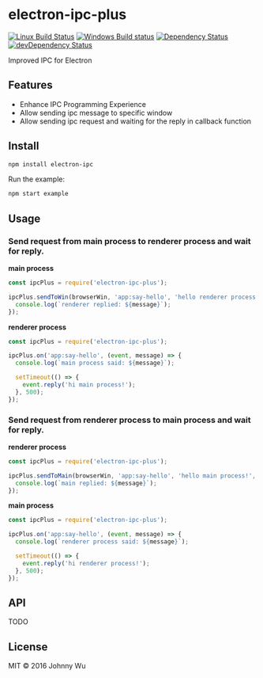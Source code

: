 # electron-ipc-plus

[![Linux Build Status](https://travis-ci.org/electron-utils/electron-ipc-plus.svg?branch=master)](https://travis-ci.org/electron-utils/electron-ipc-plus)
[![Windows Build status](https://ci.appveyor.com/api/projects/status/crnftwhvfxyldw75?svg=true)](https://ci.appveyor.com/project/jwu/electron-ipc-plus)
[![Dependency Status](https://david-dm.org/electron-utils/electron-ipc-plus.svg)](https://david-dm.org/electron-utils/electron-ipc-plus)
[![devDependency Status](https://david-dm.org/electron-utils/electron-ipc-plus/dev-status.svg)](https://david-dm.org/electron-utils/electron-ipc-plus#info=devDependencies)

Improved IPC for Electron

## Features

 - Enhance IPC Programming Experience
 - Allow sending ipc message to specific window
 - Allow sending ipc request and waiting for the reply in callback function

## Install

```bash
npm install electron-ipc
```

Run the example:

```bash
npm start example
```

## Usage

### Send request from main process to renderer process and wait for reply.

**main process**

```javascript
const ipcPlus = require('electron-ipc-plus');

ipcPlus.sendToWin(browserWin, 'app:say-hello', 'hello renderer process!', (err, message) => {
  console.log(`renderer replied: ${message}`);
});
```

**renderer process**

```javascript
const ipcPlus = require('electron-ipc-plus');

ipcPlus.on('app:say-hello', (event, message) => {
  console.log(`main process said: ${message}`);

  setTimeout(() => {
    event.reply('hi main process!');
  }, 500);
});
```

### Send request from renderer process to main process and wait for reply.

**renderer process**

```javascript
const ipcPlus = require('electron-ipc-plus');

ipcPlus.sendToMain(browserWin, 'app:say-hello', 'hello main process!', (err, message) => {
  console.log(`main replied: ${message}`);
});
```

**main process**

```javascript
const ipcPlus = require('electron-ipc-plus');

ipcPlus.on('app:say-hello', (event, message) => {
  console.log(`renderer process said: ${message}`);

  setTimeout(() => {
    event.reply('hi renderer process!');
  }, 500);
});
```

## API

TODO

## License

MIT © 2016 Johnny Wu
